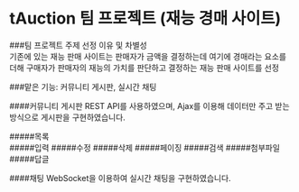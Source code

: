 # tAuction 팀 프로젝트 (재능 경매 사이트)

###팀 프로젝트 주제 선정 이유 및 차별성    
  기존에 있는 재능 판매 사이트는 판매자가 금액을 결정하는데 여기에 경매라는 요소를 더해 구매자가 판매자의 재능의 가치를 판단하고 결정하는 재능 판매 사이트를 선정
 
 
###맡은 기능: 커뮤니티 게시판, 실시간 채팅

####커뮤니티 게시판
REST API를 사용하였으며, Ajax를 이용해 데이터만 주고 받는 방식으로 게시판을 구현하였습니다.

#####목록     
#####입력
#####수정
#####삭제
#####페이징
#####검색
#####첨부파일
#####답글
 
####채팅
WebSocket을 이용하여 실시간 채팅을 구현하였습니다.


